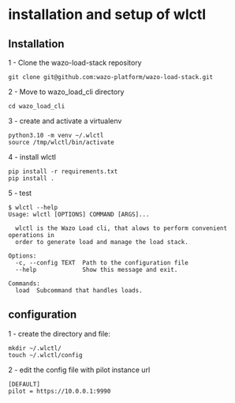 # installation and setup of wlctl

## Installation
1 - Clone the wazo-load-stack repository
```
git clone git@github.com:wazo-platform/wazo-load-stack.git
```

2 - Move to wazo_load_cli directory
```
cd wazo_load_cli
```
3 - create and activate a virtualenv
```
python3.10 -m venv ~/.wlctl
source /tmp/wlctl/bin/activate
```
4 - install wlctl
```
pip install -r requirements.txt
pip install .
```

5 - test
```
$ wlctl --help
Usage: wlctl [OPTIONS] COMMAND [ARGS]...

  wlctl is the Wazo Load cli, that alows to perform convenient operations in
  order to generate load and manage the load stack.

Options:
  -c, --config TEXT  Path to the configuration file
  --help             Show this message and exit.

Commands:
  load  Subcommand that handles loads.
```

## configuration
1 - create the directory and file:
```
mkdir ~/.wlctl/
touch ~/.wlctl/config
```
2 - edit the config file with pilot  instance url
```
[DEFAULT]
pilot = https://10.0.0.1:9990
```




